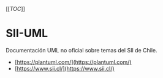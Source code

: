 [[_TOC_]]


# SII-UML

Documentación UML no oficial sobre temas del SII de Chile.

* [https://plantuml.com/](https://plantuml.com/)
* [https://www.sii.cl/](https://www.sii.cl/)





